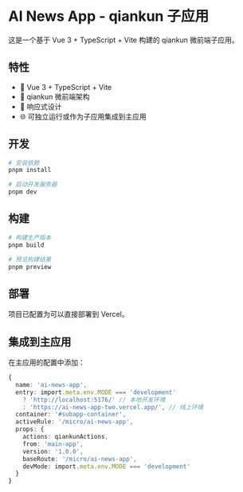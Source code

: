# AI News App - qiankun 子应用

这是一个基于 Vue 3 + TypeScript + Vite 构建的 qiankun 微前端子应用。

## 特性

- 🚀 Vue 3 + TypeScript + Vite
- 🔄 qiankun 微前端架构
- 📱 响应式设计
- 🌐 可独立运行或作为子应用集成到主应用

## 开发

```bash
# 安装依赖
pnpm install

# 启动开发服务器
pnpm dev
```

## 构建

```bash
# 构建生产版本
pnpm build

# 预览构建结果
pnpm preview
```

## 部署

项目已配置为可以直接部署到 Vercel。

## 集成到主应用

在主应用的配置中添加：

```typescript
{
  name: 'ai-news-app',
  entry: import.meta.env.MODE === 'development'
    ? 'http://localhost:5176/' // 本地开发环境
    : 'https://ai-news-app-two.vercel.app/', // 线上环境
  container: '#subapp-container',
  activeRule: '/micro/ai-news-app',
  props: {
    actions: qiankunActions,
    from: 'main-app',
    version: '1.0.0',
    baseRoute: '/micro/ai-news-app',
    devMode: import.meta.env.MODE === 'development'
  }
}